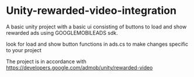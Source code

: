 # Unity-rewarded-video-integration
A basic unity project with a basic ui consisting of buttons to load and show rewarded ads using GOOGLEMOBILEADS sdk.

look for load and show button functions in ads.cs to make changes specific to your project

The project is in accordance with
https://developers.google.com/admob/unity/rewarded-video
